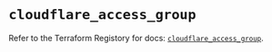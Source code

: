 # `cloudflare_access_group`

Refer to the Terraform Registory for docs: [`cloudflare_access_group`](https://registry.terraform.io/providers/cloudflare/cloudflare/4.14.0/docs/resources/access_group).
